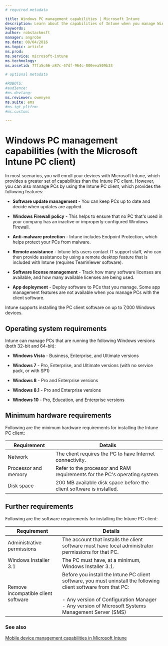 ```yaml
---
# required metadata

title: Windows PC management capabilities | Microsoft Intune
description: Learn about the capabilities of Intune when you manage Windows PCs with the Intune client software.
keywords:
author: robstackmsft
manager: angrobe
ms.date: 08/04/2016
ms.topic: article
ms.prod:
ms.service: microsoft-intune
ms.technology:
ms.assetid: 77fa5c66-a87c-47df-964c-800eea509b33

# optional metadata

#ROBOTS:
#audience:
#ms.devlang:
ms.reviewer: owenyen
ms.suite: ems
#ms.tgt_pltfrm:
#ms.custom:

---
```


# Windows PC management capabilities (with the Microsoft Intune PC client)
In most scenarios, you will enroll your devices with Microsoft Intune, which provides a greater set of capabilities than the Intune PC client. However, you can also manage PCs by using the Intune PC client, which provides the following features:

-   **Software update management** - You can keep PCs up to date and decide when updates are applied.

-   **Windows Firewall policy** - This helps to ensure that no PC that's used in your company has an inactive or improperly-configured Windows Firewall.

-   **Anti-malware protection** - Intune includes Endpoint Protection, which helps protect your PCs from malware.

-   **Remote assistance** - Intune lets users contact IT support staff, who can then provide assistance by using a remote desktop feature that is included with Intune (requires TeamViewer software).

-   **Software license management** - Track how many software licenses are available, and how many available licenses are being used.
-   **App deployment** - Deploy software to PCs that you manage. Some app management features are not available when you manage PCs with the client software.


Intune supports installing the PC client software on up to 7,000 Windows devices.

## Operating system requirements
Intune can manage PCs that are running the following Windows versions (both 32-bit and 64-bit):


-   **Windows Vista** - Business, Enterprise, and Ultimate versions

-   **Windows 7** - Pro, Enterprise, and Ultimate versions (with no service pack, or with SP1)

-   **Windows 8** - Pro and Enterprise versions

-   **Windows 8.1** - Pro and Enterprise versions

- **Windows 10** - Pro, Education, and Enterprise versions


## Minimum hardware requirements
Following are the minimum hardware requirements for installing the Intune PC client:

|Requirement|Details|
|---------------|--------------------|
|Network|The client requires the PC to have Internet connectivity.|
|Processor and memory|Refer to the processor and RAM requirements for the PC's operating system.|
|Disk space|200 MB available disk space before the client software is installed.|

## Further requirements
Following are the software requirements for installing the Intune PC client:

|Requirement|Details|
|---------------|--------------------|
|Administrative permissions|The account that installs the client software must have local administrator permissions for that PC.|
|Windows Installer 3.1|The PC must have, at a minimum, Windows Installer 3.1.|
|Remove incompatible client software|Before you install the Intune PC client software, you must uninstall the following client software from that PC:<br /><br />-   Any version of Configuration Manager<br />-   Any version of Microsoft Systems Management Server (SMS)|

### See also
[Mobile device management capabilities in Microsoft Intune](./mobile-device-management-capabilities-in-microsoft-intune.md)
